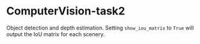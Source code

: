 # ComputerVision-task2
Object detection and depth estimation.
Setting `show_iou_matrix` to `True` will output the IoU matrix for each scenery.
